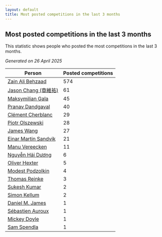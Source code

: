 ```yaml
---
layout: default
title: Most posted competitions in the last 3 months
---
```

## Most posted competitions in the last 3 months
This statistic shows people who posted the most competitions in the last 3 months.

*Generated on 26 April 2025*

| Person | Posted competitions |
| --- | --- |
| [Zain Ali Behzaad](https://www.worldcubeassociation.org/persons/2019BEHZ01) | 574 |
| [Jason Chang (章維祐)](https://www.worldcubeassociation.org/persons/2023CHAN15) | 61 |
| [Maksymilian Gala](https://www.worldcubeassociation.org/persons/2022GALA01) | 45 |
| [Pranav Dandgaval](https://www.worldcubeassociation.org/persons/2017DAND01) | 40 |
| [Clément Cherblanc](https://www.worldcubeassociation.org/persons/2014CHER05) | 29 |
| [Piotr Olszewski](https://www.worldcubeassociation.org/persons/2013OLSZ02) | 28 |
| [James Wang](https://www.worldcubeassociation.org/persons/2015WANG87) | 27 |
| [Einar Martin Sandvik](https://www.worldcubeassociation.org/persons/2018SAND22) | 21 |
| [Manu Vereecken](https://www.worldcubeassociation.org/persons/2010VERE01) | 11 |
| [Nguyễn Hải Dương](https://www.worldcubeassociation.org/persons/2018DUON07) | 6 |
| [Oliver Hexter](https://www.worldcubeassociation.org/persons/2022HEXT01) | 5 |
| [Modest Podzolkin](https://www.worldcubeassociation.org/persons/2017PODZ01) | 4 |
| [Thomas Reinke](https://www.worldcubeassociation.org/persons/2018REIN04) | 3 |
| [Sukesh Kumar](https://www.worldcubeassociation.org/persons/2017KUMA30) | 2 |
| [Simon Kellum](https://www.worldcubeassociation.org/persons/2016KELL12) | 2 |
| [Daniel M. James](https://www.worldcubeassociation.org/persons/2012JAME04) | 1 |
| [Sébastien Auroux](https://www.worldcubeassociation.org/persons/2008AURO01) | 1 |
| [Mickey Doyle](https://www.worldcubeassociation.org/persons/2021DOYL02) | 1 |
| [Sam Spendla](https://www.worldcubeassociation.org/persons/2015SPEN01) | 1 |
